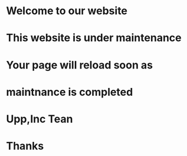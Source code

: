 # Welcome to our website
# This website is under maintenance
# Your page will reload soon as
# maintnance is completed
# 
#
# Upp,Inc Tean
# Thanks
